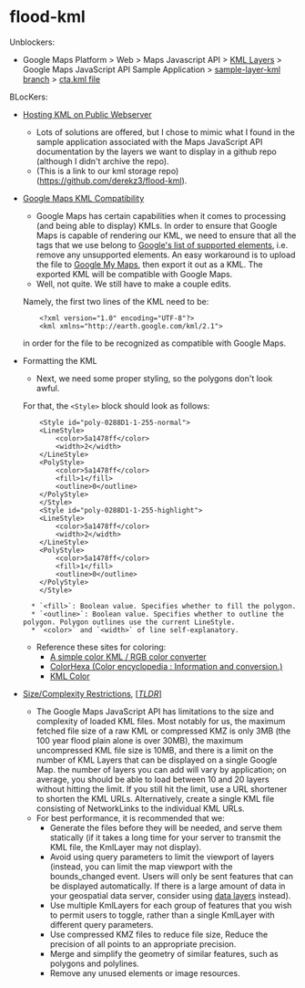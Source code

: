 # flood-kml

Unblockers: 

* Google Maps Platform > Web > Maps Javascript API > [KML Layers](https://developers.google.com/maps/documentation/javascript/examples/layer-kml) > Google Maps JavaScript API Sample Application > [sample-layer-kml branch](https://github.com/googlemaps/js-samples/tree/sample-layer-kml) > [cta.kml file](https://github.com/googlearchive/js-v2-samples/blob/gh-pages/ggeoxml/cta.kml)

BLocKers:

* [Hosting KML on Public Webserver](https://stackoverflow.com/questions/28212176/hosting-kml-files-on-public-webserver)
    * Lots of solutions are offered, but I chose to mimic what I found in the sample application associated with the Maps JavaScript API documentation by the layers we want to display in a github repo (although I didn't archive the repo).  
    * (This is a link to our kml storage repo)(https://github.com/derekz3/flood-kml).  

* [Google Maps KML Compatibility](https://geopointe.force.com/help/s/article/My-KML-Layer-has-data-but-is-not-appearing-on-the-Map-What-s-Wrong#:~:text=Information&text=There%20are%20a%20couple%20of,not%20appearing%20on%20the%20Map%3A&text=Fortunately%2C%20there%20is%20a%20workaround,be%20compatible%20with%20Google%20Maps.)  
    * Google Maps has certain capabilities when it comes to processing (and being able to display) KMLs. In order to ensure that Google Maps is capable of rendering our KML, we need to ensure that all the tags that we use belong to [Google's list of supported elements](https://developers.google.com/maps/documentation/javascript/kmllayer#supported-elements%E2%80%8B), i.e. remove any unsupported elements. An easy workaround is to upload the file to [Google My Maps](https://mymaps.google.com/), then export it out as a KML. The exported KML will be compatible with Google Maps.  
    * Well, not quite. We still have to make a couple edits.  
    
    Namely, the first two lines of the KML need to be:  
    
    ```
        <?xml version="1.0" encoding="UTF-8"?>
        <kml xmlns="http://earth.google.com/kml/2.1">
    ```

    in order for the file to be recognized as compatible with Google Maps.  

* Formatting the KML

    * Next, we need some proper styling, so the polygons don't look awful.  

    For that, the `<Style>` block should look as follows:  

    ```
        <Style id="poly-0288D1-1-255-normal">
        <LineStyle>
            <color>5a1478ff</color>
            <width>2</width>
        </LineStyle>
        <PolyStyle>
            <color>5a1478ff</color>
            <fill>1</fill>
            <outline>0</outline>
        </PolyStyle>
        </Style>
        <Style id="poly-0288D1-1-255-highlight">
        <LineStyle>
            <color>5a1478ff</color>
            <width>2</width>
        </LineStyle>
        <PolyStyle>
            <color>5a1478ff</color>
            <fill>1</fill>
            <outline>0</outline>
        </PolyStyle>
        </Style>
    ```  
    
        * `<fill>`: Boolean value. Specifies whether to fill the polygon.  
        * `<outline>`: Boolean value. Specifies whether to outline the polygon. Polygon outlines use the current LineStyle.  
        * `<color>` and `<width>` of line self-explanatory.

    * Reference these sites for coloring:  
        * [A simple color KML / RGB color converter](http://netdelight.be/kml/index.php)  
        * [ColorHexa (Color encyclopedia : Information and conversion.)](https://www.colorhexa.com/ff7814)  
        * [KML Color](http://www.zonums.com/gmaps/kml_color/)


* [Size/Complexity Restrictions](https://developers.google.com/maps/documentation/javascript/kmllayer#restrictions), [[*TLDR*]](https://stackoverflow.com/questions/42149489/kml-layer-not-displaying-on-map)  
    * The Google Maps JavaScript API has limitations to the size and complexity of loaded KML files. Most notably for us, the maximum fetched file size of a raw KML or compressed KMZ is only 3MB (the 100 year flood plain alone is over 30MB), the maximum uncompressed KML file size is 10MB, and there is a limit on the number of KML Layers that can be displayed on a single Google Map. the number of layers you can add will vary by application; on average, you should be able to load between 10 and 20 layers without hitting the limit. If you still hit the limit, use a URL shortener to shorten the KML URLs. Alternatively, create a single KML file consisting of NetworkLinks to the individual KML URLs.  
    * For best performance, it is recommended that we:  
        * Generate the files before they will be needed, and serve them statically (if it takes a long time for your server to transmit the KML file, the KmlLayer may not display).  
        * Avoid using query parameters to limit the viewport of layers (instead, you can limit the map viewport with the bounds_changed event. Users will only be sent features that can be displayed automatically. If there is a large amount of data in your geospatial data server, consider using [data layers](https://developers.google.com/maps/documentation/javascript/datalayer) instead).  
        * Use multiple KmlLayers for each group of features that you wish to permit users to toggle, rather than a single KmlLayer with different query parameters.  
        * Use compressed KMZ files to reduce file size, Reduce the precision of all points to an appropriate precision.  
        * Merge and simplify the geometry of similar features, such as polygons and polylines.  
        * Remove any unused elements or image resources.  
